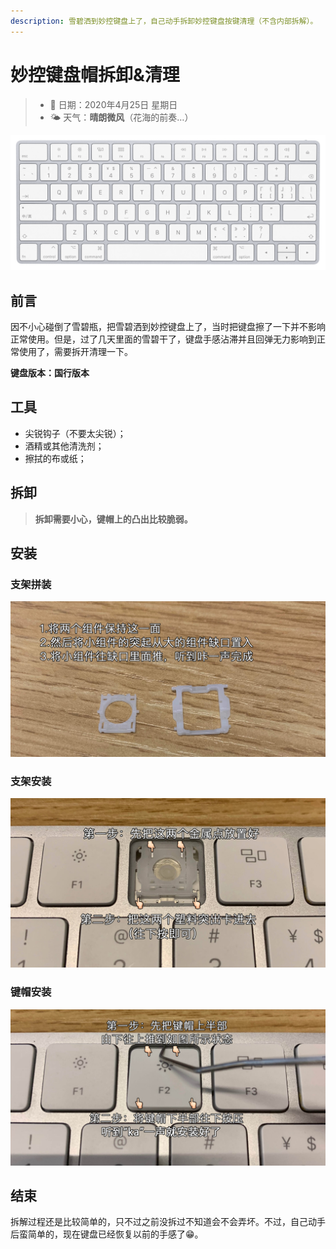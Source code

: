 ```yaml
---
description: 雪碧洒到妙控键盘上了，自己动手拆卸妙控键盘按键清理（不含内部拆解）。
---
```


# 妙控键盘帽拆卸&清理

> * 📅 日期：2020年4月25日 星期日
> * 🌤 天气：**晴朗微风**（花海的前奏…）

![](/assets/image/image%20%2831%29.png)

## 前言

因不小心碰倒了雪碧瓶，把雪碧洒到妙控键盘上了，当时把键盘擦了一下并不影响正常使用。但是，过了几天里面的雪碧干了，键盘手感沾滞并且回弹无力影响到正常使用了，需要拆开清理一下。

**键盘版本：国行版本**

## 工具

* 尖锐钩子（不要太尖锐）；
* 酒精或其他清洗剂；
* 擦拭的布或纸；

## 拆卸

> **拆卸需要小心，键帽上的凸出比较脆弱。**

<!-- url="https://player.youku.com/embed/XNDY0ODMyNzY4MA==" caption="拆卸视频" -->

## 安装

### 支架拼装

![&#x952E;&#x5E3D;&#x652F;&#x67B6;&#x62FC;&#x88C5;](/assets/image/img_3205.jpg)

### 支架安装

![](/assets/image/img_6024.jpg)

### 键帽安装

![](/assets/image/img_9246.jpg)

## 结束

拆解过程还是比较简单的，只不过之前没拆过不知道会不会弄坏。不过，自己动手后蛮简单的，现在键盘已经恢复以前的手感了😁。
